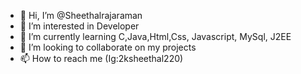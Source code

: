 - 👋 Hi, I’m @Sheethalrajaraman
- 👀 I’m interested in Developer
- 🌱 I’m currently learning C,Java,Html,Css, Javascript, MySql, J2EE 
- 💞️ I’m looking to collaborate on my projects 
- 📫 How to reach me (Ig:2ksheethal220)

<!---
Sheethalrajaraman/Sheethalrajaraman is a ✨ special ✨ repository because its `README.md` (this file) appears on your GitHub profile.
You can click the Preview link to take a look at your changes.
--->
